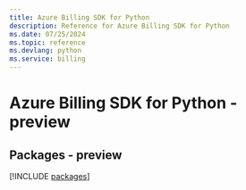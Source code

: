 ```yaml
---
title: Azure Billing SDK for Python
description: Reference for Azure Billing SDK for Python
ms.date: 07/25/2024
ms.topic: reference
ms.devlang: python
ms.service: billing
---
```

# Azure Billing SDK for Python - preview
## Packages - preview
[!INCLUDE [packages](billing-index.md)]